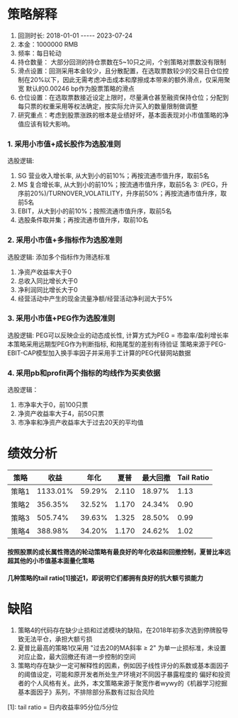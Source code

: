 # 策略解释
1. 回测时长: 2018-01-01  -----  2023-07-24
2. 本金：1000000 RMB
3. 频率：每日轮动
4. 持仓数量： 大部分回测的持仓票数在5~10只之间，个别策略对票数没有限制
5. 滑点设置：回测采用本金较少，且分散配置，在选取票数较少的交易日仓位控制在20%以下，因此无需考虑冲击成本和摩擦成本带来的额外滑点，仅采用聚宽
默认的0.00246 bp作为股票策略的滑点
6. 仓位设置：在选取票数接近设定上限时，尽量满仓甚至融资保持仓位；分配到每只票的权重采用等权法确定，按实际允许买入的数量限制做调整
7. 研究重点：考虑到股票涨跌的根本是业绩好坏，基本面表现对小市值策略的净值应该有较大影响。


### 1. 采用小市值+成长股作为选股准则
选股逻辑:
1. SG 营业收入增长率, 从大到小的前10%；再按流通市值升序，取前5名
2. MS 复合增长率, 从大到小的前10%；按流通市值升序，取前5名
3: (PEG，升序前20%)/TURNOVER_VOLATILITY，升序前50%；再按流通市值升序，取前5名
4. EBIT，从大到小的前10%；按照流通市值升序，取前5名
5. 选股条件取并集；再按流通市值升序，取前10名


### 2. 采用小市值+多指标作为选股准则
选股逻辑: 添加多个指标作为筛选标准
1. 净资产收益率大于0
2. 总收入同比增长大于0
3. 净利润同比增长大于0
4. 经营活动中产生的现金流量净额/经营活动净利润大于5%


### 3. 采用小市值+PEG作为选股准则
选股逻辑: PEG可以反映企业的动态成长性, 计算方式为PEG = 市盈率/盈利增长率
本策略采用远期型PEG作为判断指标, 和拖尾型的差别有待验证
策略来源于PEG-EBIT-CAP模型加入换手率因子并采用手工计算的PEG代替网站数据


### 4. 采用pb和profit两个指标的均线作为买卖依据
选股逻辑： 
1. 市净率大于0，前100只票
2. 净资产收益率大于4，前50只票
3. 市净率和净资产收益率大于过去20天的平均值


# 绩效分析
| 策略   |   收益    |  年化  | 夏普 | 最大回撤 | Tail Ratio|
|--------|----------|-------|------|---------|-----------|
| 策略1  | 1133.01% | 59.29%| 2.110 | 18.97% |    1.13    |
| 策略2  | 356.35% | 32.52% | 1.170 | 24.34% |    0.90    |
| 策略3  | 505.74% | 39.63% | 1.325 | 28.50% |    0.99    |
| 策略4  | 388.98% | 34.20% | 1.170 | 24.62% |    1.02    |


#### 按照股票的成长属性筛选的轮动策略有最良好的年化收益和回撤控制，夏普比率远超其他的小市值基本面量化策略
#### 几种策略的tail ratio[1]接近1，即说明它们都拥有良好的抗大额亏损能力


# 缺陷
1. 策略4的代码存在缺少止损和过滤模块的缺陷，在2018年初多次选到停牌股导致无法平仓，承担大额亏损
2. 夏普比最高的策略1仅采用 "过去20的MA斜率 ≥ 2" 为单一止损标准，未设置对应止盈，最大回撤还有进一步控制的空间
3. 策略均存在缺少一定可解释性的因素，例如因子线性评分的系数或基本面因子的阈值设定，可能和原开发者所处生产环境对不同因子暴露程度的
偏好和投资者的个人风格有关。此外，本文策略来源于聚宽作者wywy的《机器学习挖掘基本面因子》系列，不排除部分系数有过拟合风险

[1]: tail ratio = 日内收益率95分位/5分位
